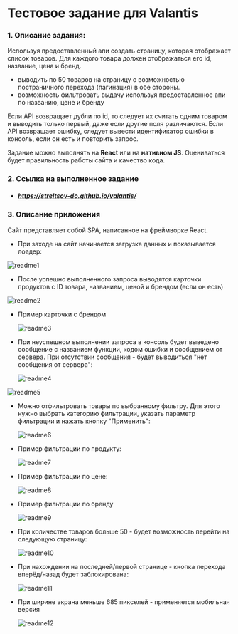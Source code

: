 # Тестовое задание для Valantis

### 1. Описание задания:

Используя предоставленный апи создать страницу, которая отображает список товаров.
Для каждого товара должен отображаться его id, название, цена и бренд.

- выводить по 50 товаров на страницу с возможностью постраничного перехода (пагинация) в обе стороны.
- возможность фильтровать выдачу используя предоставленное апи по названию, цене и бренду

Если API возвращает дубли по id, то следует их считать одним товаром и выводить только первый, даже если другие поля различаются. Если API возвращает ошибку, следует вывести идентификатор ошибки в консоль, если он есть и повторить запрос.

Задание можно выполнять на **React** или на **нативном JS**.
Оцениваться будет правильность работы сайта и качество кода.

### 2. Ссылка на выполненное задание

- ##### https://streltsov-do.github.io/valantis/

### 3. Описание приложения

Сайт представляет собой SPA, написанное на фреймворке React.

- При заходе на сайт начинается загрузка данных и показывается лоадер:

![readme1](./readme/readme1.jpg)

- После успешно выполненного запроса выводятся карточки продуктов с ID товара, названием, ценой и брендом (если он есть)

![readme2](./readme/readme2.jpg)

- Пример карточки с брендом

  ![readme3](./readme/readme3.jpg)

- При неуспешном выполнении запроса в консоль будет выведено сообщение с названием функции, кодом ошибки и сообщением от сервера. При отсутствии сообщения - будет выводиться "нет сообщения от сервера":

  ![readme4](./readme/readme4.jpg)

![readme5](./readme/readme5.jpg)

- Можно отфильтровать товары по выбранному фильтру. Для этого нужно выбрать категорию фильтрации, указать параметр фильтрации и нажать кнопку "Применить":

  ![readme6](./readme/readme6.jpg)

- Пример фильтрации по продукту:

  ![readme7](./readme/readme7.jpg)

- Пример фильтрации по цене:

  ![readme8](./readme/readme8.jpg)

- Пример фильтрации по бренду 

  ![readme9](./readme/readme9.jpg)

- При количестве товаров больше 50 - будет возможность перейти на следующую страницу:

  ![readme10](./readme/readme10.jpg)

  

- При нахождении на последней/первой странице - кнопка перехода вперёд/назад будет заблокирована:

  ![readme11](./readme/readme11.jpg)

- При ширине экрана меньше 685 пикселей - применяется мобильная версия

  ![readme12](./readme/readme12.jpg)

